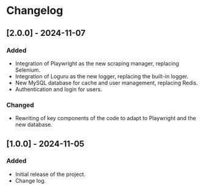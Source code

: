 # Changelog

## [2.0.0] - 2024-11-07

### Added

- Integration of Playwright as the new scraping manager, replacing Selenium.
- Integration of Loguru as the new logger, replacing the built-in logger.
- New MySQL database for cache and user management, replacing Redis.
- Authentication and login for users.

### Changed

- Rewriting of key components of the code to adapt to Playwright and the new database.

## [1.0.0] - 2024-11-05

### Added

- Initial release of the project.
- Change log.

